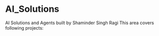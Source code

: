 # AI_Solutions
AI Solutions and Agents built by Shaminder Singh Ragi
This area covers following projects:
